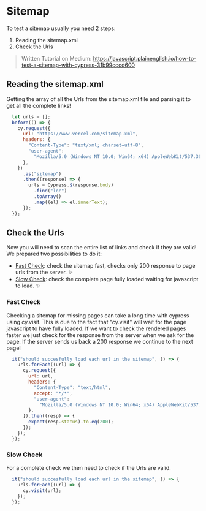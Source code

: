 # Sitemap

To test a sitemap usually you need 2 steps:
1. Reading the sitemap.xml 
2. Check the Urls

> Written Tutorial on Medium: https://javascript.plainenglish.io/how-to-test-a-sitemap-with-cypress-31b99cccd600

## Reading the sitemap.xml 

Getting the array of all the Urls from the sitemap.xml file and parsing it to get all the complete links!
```javascript
  let urls = [];
  before(() => {
    cy.request({
      url: "https://www.vercel.com/sitemap.xml",
      headers: {
        "Content-Type": "text/xml; charset=utf-8",
        "user-agent":
          "Mozilla/5.0 (Windows NT 10.0; Win64; x64) AppleWebKit/537.36 (KHTML, like Gecko) Chrome/92.0.4515.131 Safari/537.36",
      },
    })
      .as("sitemap")
      .then((response) => {
        urls = Cypress.$(response.body)
          .find("loc")
          .toArray()
          .map((el) => el.innerText);
      });
  });
```

## Check the Urls

Now you will need to scan the entire list of links and check if they are valid! We prepared two possibilities to do it: 

- [Fast Check](cypress/integration/sitemap-fast.ts): check the sitemap fast, checks only 200 response to page urls from the server. ✨
- [Slow Check](cypress/integration/sitemap-slow.ts): check the complete page fully loaded waiting for javascript to load. ✨

### Fast Check

Checking a sitemap for missing pages can take a long time with cypress using cy.visit.
This is due to the fact that "cy.visit" will wait for the page javascript to have fully loaded.
If we want to check the rendered pages faster we just check for the response from the server when we ask for the page.
If the server sends us back a 200 response we continue to the next page!

```javascript
  it("should succesfully load each url in the sitemap", () => {
    urls.forEach((url) => {
      cy.request({
        url: url,
        headers: {
          "Content-Type": "text/html",
          accept: "*/*",
          "user-agent":
            "Mozilla/5.0 (Windows NT 10.0; Win64; x64) AppleWebKit/537.36 (KHTML, like Gecko) Chrome/92.0.4515.131 Safari/537.36",
        },
      }).then((resp) => {
        expect(resp.status).to.eq(200);
      });
    });
  });
```

### Slow Check

For a complete check we then need to check if the Urls are valid.

```javascript
  it("should succesfully load each url in the sitemap", () => {
    urls.forEach((url) => {
      cy.visit(url);
    });
  });
```
